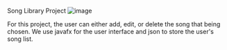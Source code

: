 Song Library Project
![image](https://user-images.githubusercontent.com/97966722/162094555-e785585a-474e-434c-b1e2-3ca7434e957b.png)

For this project, the user can either add, edit, or delete the song that being chosen. We use javafx for the user interface and json to store the user's song list.
